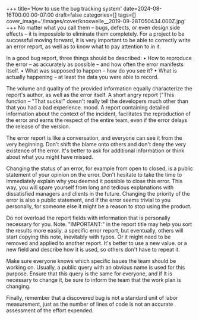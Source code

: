 +++
title='How to use the bug tracking system'
date=2024-08-16T00:00:00-07:00
draft=false
categories=[]
tags=[]
cover_image='/images/cover/knoxwelle__2019-09-28T050434.000Z.jpg'
+++
No matter what you call them – bugs, defects, or even design side effects – it is impossible to eliminate them completely. For a project to be successful
moving forward, it is very important to be able to correctly write an error report, as well as to know what to pay attention to in it.

In a good bug report, three things should be described:
• How to reproduce the error – as accurately as possible – and how often the error manifests itself.
• What was supposed to happen – how do you see it?
• What is actually happening – at least the data you were able to record.

The volume and quality of the provided information equally characterize
the report's author, as well as the error itself. A short angry report ("This function –
"That sucks!" doesn't really tell the developers much other than that you had a bad experience.
mood. A report containing detailed information about the context of the incident,
facilitates the reproduction of the error and earns the respect of the entire team, even
if the error delays the release of the version.

The error report is like a conversation, and everyone can see it from the very beginning. Don't shift the blame onto others and don't deny the very existence of the error. It's better to ask for additional information or think about what you might have missed.

Changing the status of an error, for example from open to closed, is a public statement of your opinion on the error. Don't hesitate to take the time to immediately explain why you deemed it possible to close this error. This way, you will spare yourself from long and tedious explanations with dissatisfied managers and clients in the future. Changing the priority of the error is also a public statement, and if the error seems trivial to you personally, for someone else it might be a reason to stop using the product.

Do not overload the report fields with information that is personally necessary for you. Note.
"IMPORTANT:" in the report title may help you sort the results more easily.
a specific error report, but eventually, others will start copying this note, inevitably with typos. Or it might need to be removed and applied to another report. It's better to use a new value.
or a new field and describe how it is used, so others don't have to repeat it.

Make sure everyone knows which specific issues the team should be working on. Usually, a public query with an obvious name is used for this purpose. Ensure that this query is the same for everyone, and if
It is necessary to change it, be sure to inform the team that the work plan is changing.

Finally, remember that a discovered bug is not a standard unit of labor measurement, just as the number of lines of code is not an accurate assessment of the effort expended.